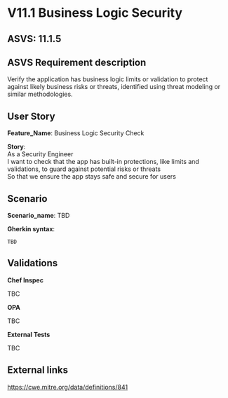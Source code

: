 # V11.1 Business Logic Security

## ASVS: 11.1.5

## ASVS Requirement description

Verify the application has business logic limits or validation to protect
against likely business risks or threats, identified using threat modeling or
similar methodologies.

## User Story

**Feature_Name**: Business Logic Security Check

**Story**:\
As a Security Engineer\
I want to check that the app has built-in protections, like limits and validations,
to guard against potential risks or threats\
So that we ensure the app stays safe and secure for users

## Scenario

**Scenario_name**: TBD

**Gherkin syntax**:

```gherkin
TBD
```

## Validations

**Chef Inspec**

TBC

**OPA**

TBC

**External Tests**

TBC

## External links

<https://cwe.mitre.org/data/definitions/841>
